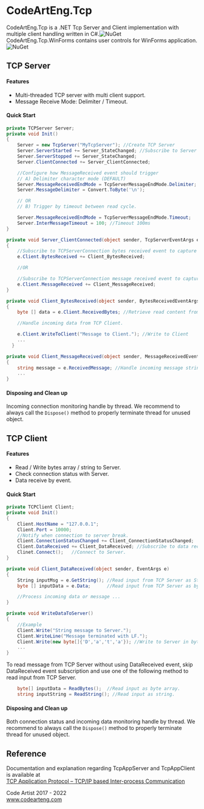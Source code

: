 # CodeArtEng.Tcp
CodeArtEng.Tcp is a .NET Tcp Server and Client implementation with multiple client handling written in C#.![NuGet](https://img.shields.io/nuget/v/CodeArtEng.Tcp)<br>
CodeArtEng.Tcp.WinForms contains user controls for WinForms application. ![NuGet](https://img.shields.io/nuget/v/CodeArtEng.Tcp.WinForms)<br>

## TCP Server
#### Features
- Multi-threaded TCP server with multi client support.
- Message Receive Mode: Delimiter / Timeout.

#### Quick Start
```C#
private TCPServer Server;
private void Init()
{
    Server = new TcpServer("MyTcpServer"); //Create TCP Server
    Server.ServerStarted += Server_StateChanged; //Subscribe to Server Events
    Server.ServerStopped += Server_StateChanged;
    Server.ClientConnected += Server_ClientConnected;

    //Configure how MessageReceived event should trigger
    // A) Delimiter character mode (DEFAULT)
    Server.MessageReceivedEndMode = TcpServerMessageEndMode.Delimiter;
    Server.MessageDelimiter = Convert.ToByte('\n');

    // OR
    // B) Trigger by timeout between read cycle.

    Server.MessageReceivedEndMode = TcpServerMessageEndMode.Timeout;
    Server.InterMessageTimeout = 100; //Timeout 100ms
}

private void Server_ClientConnected(object sender, TcpServerEventArgs e)
{
    //Subscribe to TCPServerConnection bytes received event to capture incoming byte
    e.Client.BytesReceived += Client_BytesReceived;

    //OR

    //Subscribe to TCPServerConnection message received event to capture message string
    e.Client.MessageReceived += Client_MessageReceived;   
}

private void Client_BytesReceived(object sender, BytesReceivedEventArgs e)
{
    byte [] data = e.Client.ReceivedBytes; //Retrieve read content from Client

    //Handle incoming data from TCP Client.

    e.Client.WriteToClient("Message to Client."); //Write to Client
    ...
  }

private void Client_MessageReceived(object sender, MessageReceivedEventArgs e)
{
    string message = e.ReceivedMessage; //Handle incoming message string from TCP Client.
    ...
}
```
#### Disposing and Clean up
Incoming connection monitoring handle by thread. 
We recommend to always call the `Dispose()` method to properly terminate thread for unused object.

## TCP Client
#### Features
- Read / Write bytes array / string to Server.
- Check connection status with Server.
- Data receive by event.

#### Quick Start
```C#
private TCPClient Client;
private void Init()
{
    Client.HostName = "127.0.0.1";
    Client.Port = 10000;
    //Notify when connection to server break.
    Client.ConnectionStatusChanged += Client_ConnectionStatusChanged;
    Client.DataReceived += Client_DataReceived; //Subscribe to data received event.
    Clinet.Connect();   //Connect to Server.
}

private void Client_DataReceived(object sender, EventArgs e)
{
    String inputMsg = e.GetString(); //Read input from TCP Server as String
    byte [] inputData = e.Data;      //Read input from TCP Server as byte array

    //Process incoming data or message ...
}

private void WriteDataToServer()
{
    //Example
    Client.Write("String message to Server.");  
    Client.WriteLine("Message terminated with LF.");
    Client.Write(new byte[]{'D','a','t','a'}); //Write to Server in byte array
    ...
}
```
To read message from TCP Server without using DataReceived event, skip DataReceived event subscription and use one of the following method to read input from TCP Server.
```C#
    byte[] inputData = ReadBytes();  //Read input as byte array.
    string inputString = ReadString(); //Read input as string.
```

#### Disposing and Clean up
Both connection status and incoming data monitoring handle by thread.
We recommend to always call the `Dispose()` method to properly terminate thread for unused object.

## Reference
Documentation and explanation regarding TcpAppServer and TcpAppClient is available at<br>
[TCP Application Protocol – TCP/IP based Inter-process Communication](https://www.codeproject.com/Articles/5205700/TCP-Application-Protocol-TCP-IP-based-Inter-proces)

Code Artist 2017 - 2022  
www.codearteng.com
